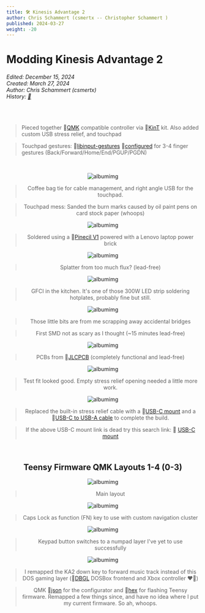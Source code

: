 ```yaml
---
title: 🛠️ Kinesis Advantage 2
author: Chris Schammert (csmertx -- Christopher Schammert )
published: 2024-03-27
weight: -20
---
```


<!-- The content of this website was written by Christopher Schammert aka Chris Schammert -->

# Modding Kinesis Advantage 2

###### _Edited: December 15, 2024</br>Created: March 27, 2024</br>Author: Chris Schammert (csmertx)</br>History: [📜](https://github.com/csmertx/csmertx.github.io/commits/main/content/Blog/stuff/2024/kinesis_advantage2.md "Github.com | csmertx \ csmertx.github.io \ commits \ main \ content \ Blog \ stuff \ 2024 \ Kinesis Advantage 2")_

</br>

> Pieced together 🔗[QMK](https://config.qmk.fm/#/kinesis/kint36/LAYOUT "QMK Configurator") compatible controller via 🔗[KinT](https://github.com/kinx-project/kint "Github.com | kinx-project / kint") kit. Also added custom USB stress relief, and touchpad

> Touchpad gestures: 🔗[libinput-gestures](https://github.com/bulletmark/libinput-gestures "Github | bulletmark / libinput-gestures") 🔗[configured](https://github.com/csmertx/dotfiles/blob/master/config/libinput-gestures.conf "Github | csmertx / dotfiles / config / libinput-gestures.conf") for 3-4 finger gestures (Back/Forward/Home/End/PGUP/PGDN)

<br />

<div style="text-align: center;">

![albumimg](/Blog/stuff/images/ka2/0.jpg "Kinesis Advantage 2 LQ with white and light gray DSA keycaps and a Jellycomb touchpad")

> Coffee bag tie for cable management, and right angle USB for the touchpad.

> Touchpad mess: Sanded the burn marks caused by oil paint pens on card stock paper (whoops)

![albumimg](/Blog/stuff/images/ka2/1.jpg "Small soldering station on a budget friendly manual adjustment standing table")

> Soldered using a 🔗[Pinecil V1](https://wiki.pine64.org/wiki/Pinecil "Pine64 Wiki | Pinecil") powered with a Lenovo laptop power brick

![albumimg](/Blog/stuff/images/ka2/2.jpg "Close up of a Teesny 3.6 with freshly soldered headers and some blistering on the Teensy CPU")

> Splatter from too much flux? (lead-free)

![albumimg](/Blog/stuff/images/ka2/3.jpg "Kitchen counter with budget friendly hot plate soldering equipment")

> GFCI in the kitchen. It's one of those 300W LED strip soldering hotplates, probably fine but still.

![albumimg](/Blog/stuff/images/ka2/4.jpg "Close up of freshly soldered SMD components for a KinT keyboard controller")

> Those little bits are from me scrapping away accidental bridges

> First SMD not as scary as I thought (~15 minutes lead-free)

![albumimg](/Blog/stuff/images/ka2/5.jpg "Underside of fully soldered KinT keyboard controller")

> PCBs from 🔗[JLCPCB](https://jlcpcb.com/ "JLCPCB") (completely functional and lead-free)

![albumimg](/Blog/stuff/images/ka2/6.jpg "KinT keyboard controller installed in an open and upside down Kinesis Advantage 2 keyboard")

> Test fit looked good. Empty stress relief opening needed a little more work.

![albumimg](/Blog/stuff/images/ka2/7.jpg "Micro USB to USB-C mount attached to replace the built-in stress relief cable of a Kinesis Advantage 2 keyboard")

> Replaced the built-in stress relief cable with a 🔗[USB-C mount](https://www.aliexpress.us/item/3256807745777636.html "Aliexpress | IP67 Waterproof Cable Micro-USB 2.0 5pin Male to USB-C 3.1") and a 🔗[USB-C to USB-A cable](https://www.aliexpress.us/item/2251832816054825.html "Aliexpress | USB-A to USB-C cable") to complete the build.

> If the above USB-C mount link is dead try this search link: 🔗 [USB-C mount](https://www.aliexpress.us/w/wholesale-Waterproof-Cable-Micro%2525252dUSB-2.0-5pin-Male-to-Usb%2525252dc.html)

<br />

## Teensy Firmware QMK Layouts 1-4 (0-3)

![albumimg](/Blog/stuff/images/ka2/ka2_layout_1.png "Kinesis Advantage QMK Layout Layer 1")

> Main layout

![albumimg](/Blog/stuff/images/ka2/ka2_layout_2.png "Kinesis Advantage QMK Layout Layer 2")

> Caps Lock as function (FN) key to use with custom navigation cluster

![albumimg](/Blog/stuff/images/ka2/ka2_layout_3.png "Kinesis Advantage QMK Layout Layer 3")

> Keypad button switches to a numpad layer I've yet to use successfully

![albumimg](/Blog/stuff/images/ka2/ka2_layout_4.png "Kinesis Advantage QMK Layout Layer 4")

> I remapped the KA2 down key to forward music track instead of this DOS gaming layer (🔗[DBGL](https://dbgl.org/ "DBGL.org") DOSBox frontend and Xbox controller ❤️‍🔥)

> QMK 🔗[json](/Blog/stuff/images/ka2/kinesis_kint36_layout_mertx3000_24_01_12.json "QMK .json file for use with QMK Configurator") for the configurator and 🔗[hex](/Blog/stuff/images/ka2/kinesis_kint36_layout_mertx3000_24_01_12.hex "Hexadecimal file created by the QMK configurator to flash firmware to a Teensy 3.6-4.x") for flashing Teensy firmware. Remapped a few things since, and have no idea where I put my current firmware. So ah, whoops.

<br />

</div><br />
